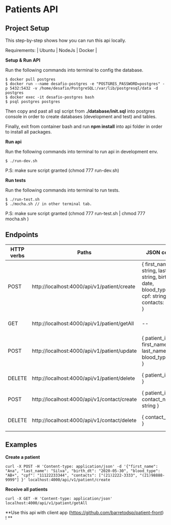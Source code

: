# Patients API

## Project Setup
This step-by-step shows how you can run this api locally.

Requirements:  | Ubuntu | NodeJs | Docker | 

**Setup & Run API**

Run the following commands into terminal to config the database.


``` 
$ docker pull postgres
$ docker run --name desafio-postgres -e "POSTGRES_PASSWORD=postgres" -p 5432:5432 -v /home/desafio/PostgreSQL:/var/lib/postgresql/data -d postgres
$ docker exec -it desafio-postgres bash
$ psql postgres postgres

``` 
Then copy and past all sql script from **./database/init.sql** into postgres console in order to create databases (development and test) and tables.

Finally, exit from container bash and run **npm install** into api folder in order to install all packages.

**Run api**

Run the following commands into terminal to run api in development env.

``` 
$ ./run-dev.sh
``` 
P.S: make sure script granted (chmod 777 run-dev.sh) 

**Run tests**

Run the following commands into terminal to run tests.

``` 
$ ./run-test.sh
$ ./mocha.sh // in other terminal tab.
``` 
P.S: make sure script granted (chmod 777 run-test.sh | chmod 777 mocha.sh ) 


## Endpoints

| HTTP verbs  | Paths | JSON content | Used for
| ------------- | ------------- | ------------- | ------------- |
| POST  | http://localhost:4000/api/v1/patient/create  | { first_name: string, last_name: string, birth_dt: date, blood_type:string, cpf: string(11), contacts: string[] } | Create a patient |
| GET  | http://localhost:4000/api/v1/patient/getAll  | -- | Get a all patients |
| POST  | http://localhost:4000/api/v1/patient/update  |  { patient_id: uuid, first_name: string, last_name: string, blood_type:string } | Update a patient |
| DELETE  | http://localhost:4000/api/v1/patient/delete  | { patient_id: uuid } | Delete a patient |
| POST  | http://localhost:4000/api/v1/contact/create  | { patient_id: uuid, contact_number: string } | Create a contact |
| DELETE  | http://localhost:4000/api/v1/contact/delete  | { contact_id: uuid } | Delete a contact |

## Examples

**Create a patient**

```
curl -X POST -H 'Content-type: application/json' -d '{"first_name": "Ana", "last_name": "Silva", "birth_dt": "2020-05-30", "blood_type": "AB+", "cpf": "11122233344", "contacts": ["(21)2222-3333", "(21)98888-9999"] }' localhost:4000/api/v1/patient/create
```
**Receive all patients**

```
curl -X GET -H 'Content-type: application/json'  localhost:4000/api/v1/patient/getAll
```


**Use this api with client app (https://github.com/barretodsp/patient-front) ! **

